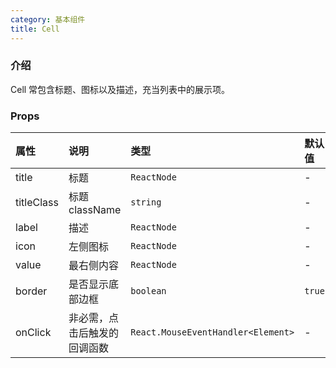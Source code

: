 ```yaml
---
category: 基本组件
title: Cell
---
```


### 介绍

Cell 常包含标题、图标以及描述，充当列表中的展示项。

### Props

| 属性 | 说明 | 类型 | 默认值 |
| :-  | :- | :- | :- |
| title | 标题 | `ReactNode` | - |
| titleClass | 标题 className | `string` | - |
| label | 描述 | `ReactNode` | - |
| icon | 左侧图标 | `ReactNode` | - |
| value | 最右侧内容 | `ReactNode` | - |
| border | 是否显示底部边框 | `boolean` | `true` |
| onClick |	非必需，点击后触发的回调函数 | `React.MouseEventHandler<Element>` | - |